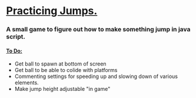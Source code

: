 <h1><ins>Practicing Jumps.</ins></h1>
<h3>A small game to figure out how to make something jump in java script. </h3>
<h4> <ins> To Do: </ins></h4>
<ul>
  <li> Get ball to spawn at bottom of screen</li>
   <li> Get ball to be able to colide with platforms </li>
  <li> Commenting settings for speeding up and slowing down of various elements.  </li>
  <li> Make jump height adjustable "in game" </li>
</ul>
